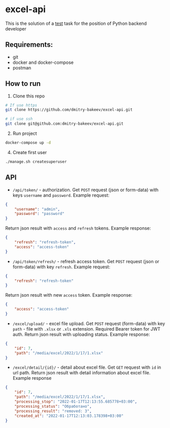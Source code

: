 # excel-api
This is the solution of a [test](https://gist.github.com/abj/a073ca103839b20e9876bf09c9791656) task for the position of Python backend developer

## Requirements:

- git
- docker and docker-compose
- postman

## How to run

1. Clone this repo

```bash
# If use https
git clone https://github.com/dmitry-bakeev/excel-api.git

# if use ssh
git clone git@github.com:dmitry-bakeev/excel-api.git
```

2. Run project

```bash
docker-compose up -d
```

4. Create first user

```bash
./manage.sh createsuperuser
```

## API

- `/api/token/` - authorization.
Get `POST` request (json or form-data) with keys `username` and `password`.
Example request:
```json
{
    "username": "admin",
    "password": "password"
}
```
Return json result with `access` and `refresh` tokens.
Example response:
```json
{
    "refresh": "refresh-token",
    "access": "access-token"
}
```

- `/api/token/refresh/` - refresh access token.
Get `POST` request (json or form-data) with key `refresh`.
Example request:
```json
{
    "refresh": "refresh-token"
}
```
Return json result with new `access` token.
Example response:
```json
{
    "access": "access-token"
}
```

- `/excel/upload/` - excel file upload.
Get `POST` request (form-data) with key `path` - file with `.xlsx` or `.xls` extension. Required Bearer token for JWT auth.
Return json result with uploading status.
Example response:
```json
{
    "id": 7,
    "path": "/media/excel/2022/1/17/1.xlsx"
}
```

- `/excel/detail/{id}/` - detail about excel file.
Get `GET` request with `id` in url path.
Return json result with detail information about excel file.
Example response
```json
{
    "id": 7,
    "path": "/media/excel/2022/1/17/1.xlsx",
    "processing_stop": "2022-01-17T12:13:55.685778+03:00",
    "processing_status": "Обработано",
    "processing_result": "removed: 3",
    "created_at": "2022-01-17T12:13:03.178398+03:00"
}
```
